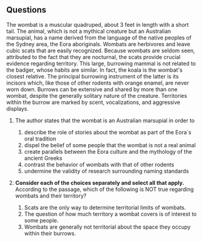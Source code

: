## Questions

The wombat is a muscular quadruped, about 3 feet in length with a short tail. The animal, which is not a mythical creature but an Australian marsupial, has a name derived from the language of the native peoples of the Sydney area, the Eora aboriginals. Wombats are herbivores and leave cubic scats that are easily recognized. Because wombats are seldom seen, attributed to the fact that they are nocturnal, the scats provide crucial evidence regarding territory. This large, burrowing mammal is not related to the badger, whose habits are similar. In fact, the koala is the wombat's closest relative. The principal burrowing instrument of the latter is its incisors which, like those of other rodents with orange enamel, are never worn down. Burrows can be extensive and shared by more than one wombat, despite the generally solitary nature of the creature. Territories within the burrow are marked by scent, vocalizations, and aggressive displays.

1. The author states that the wombat is an Australian marsupial in order to
	1. describe the role of stories about the wombat as part of the Eora`s oral tradition
	1. dispel the belief of some people that the wombat is not a real animal
	1. create parallels between the Eora culture and the mythology of the ancient Greeks
	1. contrast the behavior of wombats with that of other rodents
	1. undermine the validity of research surrounding naming standards

2. __Consider each of the choices separately and select all that apply.__ According to the passage, which of the following is NOT true regarding wombats and their territory?
	1. Scats are the only way to determine territorial limits of wombats.
	1. The question of how much territory a wombat covers is of interest to some people.
	1. Wombats are generally not territorial about the space they occupy within their burrows.